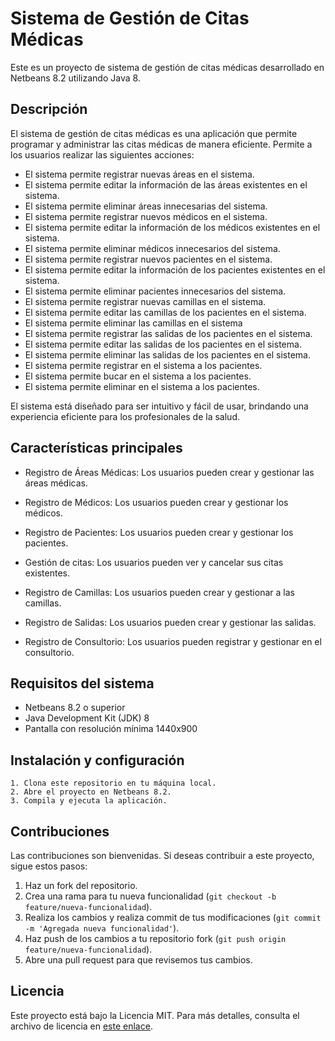# Sistema de Gestión de Citas Médicas

Este es un proyecto de sistema de gestión de citas médicas desarrollado en Netbeans 8.2 utilizando Java 8.

## Descripción

El sistema de gestión de citas médicas es una aplicación que permite programar y administrar las citas médicas de manera eficiente. Permite a los usuarios realizar las siguientes acciones:

- El sistema permite registrar nuevas áreas en el sistema.
- El sistema permite editar la información de las áreas existentes en el sistema.
- El sistema permite eliminar áreas innecesarias del sistema.
- El sistema permite registrar nuevos médicos en el sistema.
- El sistema permite editar la información de los médicos existentes en el sistema.
- El sistema permite eliminar médicos innecesarios del sistema.
- El sistema permite registrar nuevos pacientes en el sistema.
- El sistema permite editar la información de los pacientes existentes en el sistema.
- El sistema permite eliminar pacientes innecesarios del sistema.
- El sistema permite registrar nuevas camillas en el sistema.
- El sistema permite editar las camillas de los pacientes en el sistema.
- El sistema permite eliminar las camillas en el sistema
- El sistema permite registrar las salidas de los pacientes en el sistema.
- El sistema permite editar las salidas de los pacientes en el sistema.
- El sistema permite eliminar las salidas de los pacientes en el sistema.
- El sistema permite registrar en el sistema a los pacientes.
- El sistema permite bucar en el sistema a los pacientes.
- El sistema permite eliminar en el sistema a los pacientes.

El sistema está diseñado para ser intuitivo y fácil de usar, brindando una experiencia eficiente para los profesionales de la salud.

## Características principales

- Registro de Áreas Médicas: Los usuarios pueden crear y gestionar las áreas médicas.

- Registro de Médicos: Los usuarios pueden crear y gestionar los médicos.

- Registro de Pacientes: Los usuarios pueden crear y gestionar los pacientes.

- Gestión de citas: Los usuarios pueden ver y cancelar sus citas existentes.

- Registro de Camillas: Los usuarios pueden crear y gestionar a las camillas.

- Registro de Salidas: Los usuarios pueden crear y gestionar las salidas.

- Registro de Consultorio: Los usuarios pueden registrar y gestionar en el consultorio.

## Requisitos del sistema

- Netbeans 8.2 o superior
- Java Development Kit (JDK) 8
- Pantalla con resolución mínima 1440x900

## Instalación y configuración
```
1. Clona este repositorio en tu máquina local.
2. Abre el proyecto en Netbeans 8.2.
3. Compila y ejecuta la aplicación.
```
## Contribuciones

Las contribuciones son bienvenidas. Si deseas contribuir a este proyecto, sigue estos pasos:

1. Haz un fork del repositorio.
2. Crea una rama para tu nueva funcionalidad (`git checkout -b feature/nueva-funcionalidad`).
3. Realiza los cambios y realiza commit de tus modificaciones (`git commit -m 'Agregada nueva funcionalidad'`).
4. Haz push de los cambios a tu repositorio fork (`git push origin feature/nueva-funcionalidad`).
5. Abre una pull request para que revisemos tus cambios.

## Licencia

Este proyecto está bajo la Licencia MIT. Para más detalles, consulta el archivo de licencia en [este enlace](https://mit-license.org/).
